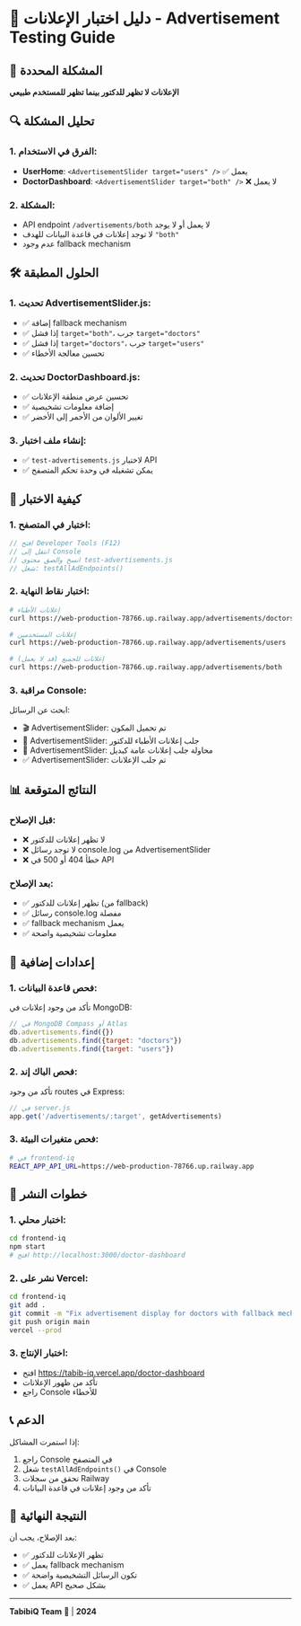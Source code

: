 # 🔧 دليل اختبار الإعلانات - Advertisement Testing Guide

## 🚨 المشكلة المحددة

**الإعلانات لا تظهر للدكتور بينما تظهر للمستخدم طبيعي**

## 🔍 تحليل المشكلة

### 1. **الفرق في الاستخدام:**
- **UserHome**: `<AdvertisementSlider target="users" />` ✅ يعمل
- **DoctorDashboard**: `<AdvertisementSlider target="both" />` ❌ لا يعمل

### 2. **المشكلة:**
- API endpoint `/advertisements/both` لا يعمل أو لا يوجد
- لا توجد إعلانات في قاعدة البيانات للهدف `"both"`
- عدم وجود fallback mechanism

## 🛠️ الحلول المطبقة

### 1. **تحديث AdvertisementSlider.js:**
- ✅ إضافة fallback mechanism
- ✅ إذا فشل `target="both"`، جرب `target="doctors"`
- ✅ إذا فشل `target="doctors"`، جرب `target="users"`
- ✅ تحسين معالجة الأخطاء

### 2. **تحديث DoctorDashboard.js:**
- ✅ تحسين عرض منطقة الإعلانات
- ✅ إضافة معلومات تشخيصية
- ✅ تغيير الألوان من الأحمر إلى الأخضر

### 3. **إنشاء ملف اختبار:**
- ✅ `test-advertisements.js` لاختبار API
- ✅ يمكن تشغيله في وحدة تحكم المتصفح

## 🧪 كيفية الاختبار

### 1. **اختبار في المتصفح:**
```javascript
// افتح Developer Tools (F12)
// انتقل إلى Console
// انسخ والصق محتوى test-advertisements.js
// شغل: testAllAdEndpoints()
```

### 2. **اختبار نقاط النهاية:**
```bash
# إعلانات الأطباء
curl https://web-production-78766.up.railway.app/advertisements/doctors

# إعلانات المستخدمين
curl https://web-production-78766.up.railway.app/advertisements/users

# إعلانات للجميع (قد لا يعمل)
curl https://web-production-78766.up.railway.app/advertisements/both
```

### 3. **مراقبة Console:**
ابحث عن الرسائل:
- 🎬 AdvertisementSlider: تم تحميل المكون
- 🎯 AdvertisementSlider: جلب إعلانات الأطباء للدكتور
- 🔄 AdvertisementSlider: محاولة جلب إعلانات عامة كبديل
- ✅ AdvertisementSlider: تم جلب الإعلانات

## 📊 النتائج المتوقعة

### **قبل الإصلاح:**
- ❌ لا تظهر إعلانات للدكتور
- ❌ لا توجد رسائل console.log من AdvertisementSlider
- ❌ خطأ 404 أو 500 في API

### **بعد الإصلاح:**
- ✅ تظهر إعلانات للدكتور (من fallback)
- ✅ رسائل console.log مفصلة
- ✅ fallback mechanism يعمل
- ✅ معلومات تشخيصية واضحة

## 🔧 إعدادات إضافية

### 1. **فحص قاعدة البيانات:**
تأكد من وجود إعلانات في MongoDB:
```javascript
// في MongoDB Compass أو Atlas
db.advertisements.find({})
db.advertisements.find({target: "doctors"})
db.advertisements.find({target: "users"})
```

### 2. **فحص الباك إند:**
تأكد من وجود routes في Express:
```javascript
// في server.js
app.get('/advertisements/:target', getAdvertisements)
```

### 3. **فحص متغيرات البيئة:**
```bash
# في frontend-iq
REACT_APP_API_URL=https://web-production-78766.up.railway.app
```

## 🚀 خطوات النشر

### 1. **اختبار محلي:**
```bash
cd frontend-iq
npm start
# افتح http://localhost:3000/doctor-dashboard
```

### 2. **نشر على Vercel:**
```bash
cd frontend-iq
git add .
git commit -m "Fix advertisement display for doctors with fallback mechanism"
git push origin main
vercel --prod
```

### 3. **اختبار الإنتاج:**
- افتح https://tabib-iq.vercel.app/doctor-dashboard
- تأكد من ظهور الإعلانات
- راجع Console للأخطاء

## 📞 الدعم

إذا استمرت المشاكل:
1. راجع Console في المتصفح
2. شغل `testAllAdEndpoints()` في Console
3. تحقق من سجلات Railway
4. تأكد من وجود إعلانات في قاعدة البيانات

## 🎯 النتيجة النهائية

بعد الإصلاح، يجب أن:
- ✅ تظهر الإعلانات للدكتور
- ✅ يعمل fallback mechanism
- ✅ تكون الرسائل التشخيصية واضحة
- ✅ يعمل API بشكل صحيح

---

**TabibiQ Team** 🏥 | **2024**
